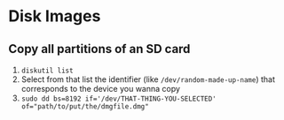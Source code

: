 # Disk Images

## Copy all partitions of an SD card
1. `diskutil list`
2. Select from that list the identifier (like `/dev/random-made-up-name`) that corresponds to the device you wanna copy
3. `sudo dd bs=8192 if='/dev/THAT-THING-YOU-SELECTED' of="path/to/put/the/dmgfile.dmg"`
